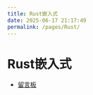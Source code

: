 ```yaml
---
title: Rust嵌入式
date: 2025-06-17 21:17:49
permalink: /pages/Rust/
---
```


# Rust嵌入式

- [留言板](/message-board)
